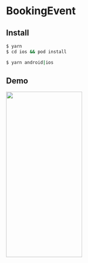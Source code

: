 # BookingEvent

## Install

```bash
$ yarn
$ cd ios && pod install

$ yarn android|ios
```

## Demo

<img src="./demo.gif" height="448" width="207" />
